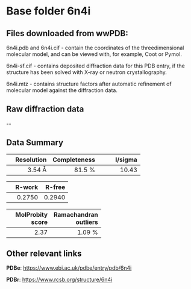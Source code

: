 # Base folder 6n4i

## Files downloaded from wwPDB:

6n4i.pdb and 6n4i.cif - contain the coordinates of the threedimensional molecular model, and can be viewed with, for example, Coot or Pymol.

6n4i-sf.cif - contains deposited diffraction data for this PDB entry, if the structure has been solved with X-ray or neutron crystallography.

6n4i.mtz - contains structure factors after automatic refinement of molecular model against the diffraction data.

## Raw diffraction data

--<br> 

## Data Summary
|   | Resolution | Completeness| I/sigma |
|---|-------------:|----------------:|--------------:|
|   |3.54 Å|81.5  %|<img width=50/>10.43|

|   | **R-work**| **R-free**   
|---|-------------:|----------------:|           
||0.2750|0.2940|

|   |**MolProbity<br>score**| **Ramachandran<br>outliers** 
|---|-------------:|----------------:|
||2.37|1.09 %|

## Other relevant links 
**PDBe**:  https://www.ebi.ac.uk/pdbe/entry/pdb/6n4i
 
**PDBr**: https://www.rcsb.org/structure/6n4i 

